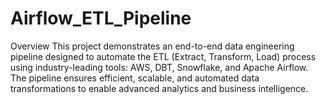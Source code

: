 # Airflow_ETL_Pipeline

Overview
This project demonstrates an end-to-end data engineering pipeline designed to automate the ETL (Extract, Transform, Load) process using industry-leading tools: AWS, DBT, Snowflake, and Apache Airflow. The pipeline ensures efficient, scalable, and automated data transformations to enable advanced analytics and business intelligence.


